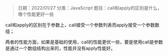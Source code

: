 > 日期：2022/01/27
分类：JavaScript
题目：call和apply的区别是什么，哪个性能更好一些

call和apply的区别在于参数上，call接受一个参数列表而apply接受一个参数数组；

两者的性能方面，如果是基础的使用，call的性能更优一些，要是使用call是参数是通过一个数组结构出来的，性能并没有apply性能好。


